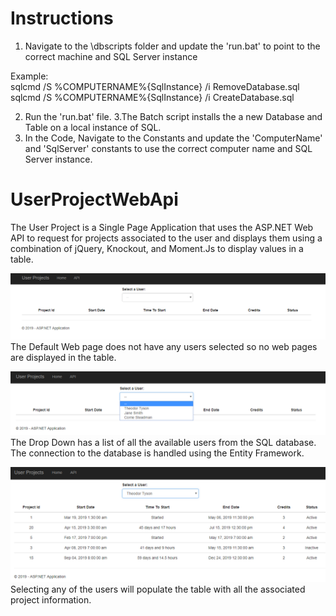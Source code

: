 # Instructions
1. Navigate to the \dbscripts folder and update the 'run.bat' to point to the correct machine and SQL Server instance

Example:<br />
sqlcmd /S %COMPUTERNAME%\{SqlInstance} /i RemoveDatabase.sql<br />
sqlcmd /S %COMPUTERNAME%\{SqlInstance} /i CreateDatabase.sql<br />

2. Run the 'run.bat' file. 
3.The Batch script installs the a new Database and Table on a local instance of SQL.
4. In the Code, Navigate to the Constants and update the 'ComputerName' and 'SqlServer' constants to use the correct computer name and SQL Server instance.

# UserProjectWebApi
The User Project is a Single Page Application that uses the ASP.NET Web API to request for projects associated to the user and displays them using a combination of jQuery, Knockout, and Moment.Js to display values in a table.

![HomePage](/images/DefaultWebPage.PNG)
The Default Web page does not have any users selected so no web pages are displayed in the table.

![DropDown](/images/DropDown.PNG)
The Drop Down has a list of all the available users from the SQL database. The connection to the database is handled using the Entity Framework.

![Selected](/images/UserSelected.PNG)
Selecting any of the users will populate the table with all the associated project information.
